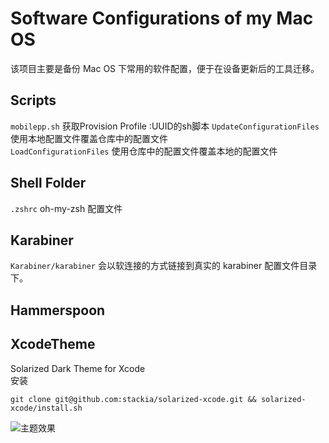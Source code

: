 # Software Configurations of my Mac OS
该项目主要是备份 Mac OS 下常用的软件配置，便于在设备更新后的工具迁移。

## Scripts
`mobilepp.sh` 获取Provision Profile :UUID的sh脚本
`UpdateConfigurationFiles` 使用本地配置文件覆盖仓库中的配置文件  
`LoadConfigurationFiles` 使用仓库中的配置文件覆盖本地的配置文件  

## Shell Folder
`.zshrc` oh-my-zsh 配置文件

## Karabiner
`Karabiner/karabiner` 会以软连接的方式链接到真实的 karabiner 配置文件目录下。

## Hammerspoon


## XcodeTheme  
Solarized Dark Theme for Xcode  
安装  
```
git clone git@github.com:stackia/solarized-xcode.git && solarized-xcode/install.sh
```
![主题效果](https://github.com/stackia/solarized-xcode)